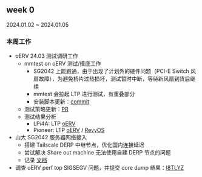 ## week 0

2024.01.02 ~ 2024.01.05

### 本周工作

- oERV 24.03 测试调研工作
    - mmtest on oERV 测试/摸底工作
        - SG2042 上能跑通，由于出现了计划外的硬件问题（PCI-E Switch 风扇故障），为避免桥片过热损坏，测试暂时中断，等待新风扇到货后继续
        - mmtest 会拉起 LTP 进行测试，有重叠部分
        - 安装脚本更新：[commit](https://gitee.com/KevinMX/ltpstress-for-openeuler/commit/49135c9c02a2f8bfd2af28ae3756d9d8d4e56234)
    - 测试策略更新：[PR](https://gitee.com/yunxiangluo/openEuler-RISCV-2403LTS-Pretest/pulls/2)
    - 测试结果分析
        - LPi4A: LTP [oERV](/misc/month8/2309-hw-pre_mainline/LTP/LPi4A/)
        - Pioneer: LTP [oERV](/misc/month8/2309-hw-pre_mainline/LTP/Pioneer_v1p3/result_analysis.csv) / [RevyOS](/misc/month8/RevyOS_20231220_Pioneer_v1p3/result-analysis.csv)
- 山大 SG2042 服务器网络接入
    - 搭建 Tailscale DERP 中继节点，优化国内连接延迟
    - 尝试解决 Share out machine 无法使用自建 DERP 节点的问题
    - 记录 [文档](/misc/month9/tailscale.md)
- 调查 oERV perf top SIGSEGV 问题，并提交 core dump 结果：[I8TLYZ](https://gitee.com/openeuler/RISC-V/issues/I8TLYZ?from=project-issue#note_24150341_link)
